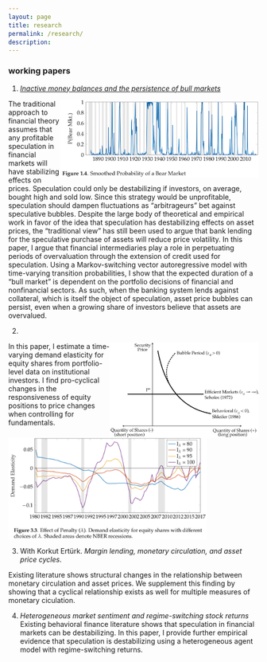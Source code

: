 ```yaml
---
layout: page
title: research
permalink: /research/
description: 
---
```


### working papers

1. [*Inactive money balances and the persistence of bull markets*](https://drive.google.com/file/d/1ZteOGfCt_-VXa2qAfsjicXbliVqRMG8v/view?usp=sharing)

<img align="right" src="/assets/img/BearProb1.png" width="400" height="156">

The traditional approach to financial theory assumes that any profitable speculation in financial markets will have stabilizing effects on prices.  Speculation could only be destabilizing if investors, on average, bought high and sold low. Since this strategy would be unprofitable, speculation should dampen fluctuations as “arbitrageurs” bet against speculative bubbles. Despite the large body of theoretical and empirical work in favor of the idea that speculation has destabilizing effects on asset prices, the “traditional view” has still been used to argue that bank lending for the speculative purchase of assets will reduce price volatility. In this paper, I argue that financial intermediaries play a role in perpetuating periods of overvaluation through the extension of credit used for speculation. Using a Markov-switching vector autoregressive model with time-varying transition probabilities, I show that the expected duration of a “bull market” is dependent on the portfolio decisions of financial and nonfinancial sectors. As such, when the banking system lends against collateral, which is itself the object of speculation, asset price bubbles can persist, even when a growing share of investors believe that assets are overvalued.

2.
<img align="right" src="/assets/img/SecurityDemand.png" width="300" height="192">
In this paper, I estimate a time-varying demand elasticity for equity shares from portfolio-level data on institutional investors. I find pro-cyclical changes in the responsiveness of equity positions to price changes when controlling for fundamentals.

<img align="center" src="/assets/img/TVElasticity.png" width="400" height="205">
   
3. With Korkut Ert&uuml;rk. *Margin lending, monetary circulation, and asset price cycles*.

Existing literature shows structural changes in the relationship between monetary circulation and asset prices. We supplement this finding by showing that a cyclical relationship exists as well for multiple measures of monetary ciculation.

4. *Heterogeneous market sentiment and regime-switching stock returns* 
Existing behavioral finance literature shows that speculation in financial markets can be destabilizing. In this paper, I provide further empirical evidence that speculation is destabilizing using a heterogeneous agent model with regime-switching returns.
